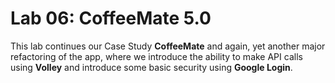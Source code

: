 # Lab 06: CoffeeMate 5.0

This lab continues our Case Study <b>CoffeeMate</b> and again, yet another major refactoring of the app, where we introduce the ability to make API calls using <b>Volley</b> and introduce some basic security using <b>Google Login</b>.